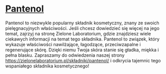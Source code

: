 # [Pantenol](https://zielonelaboratorium.pl/składniki/pantenol/)

Pantenol to niezwykle popularny składnik kosmetyczny, znany ze swoich pielęgnacyjnych właściwości. Jeśli chcesz dowiedzieć się więcej na jego temat, zajrzyj na stronę Zielone Laboratorium, gdzie znajdziesz wiele ciekawych informacji na temat tego składnika. Pantenol to związek, który wykazuje właściwości nawilżające, łagodzące, przeciwzapalne i regenerujące skórę. Dzięki niemu Twoja skóra stanie się gładka, miękka i pełna blasku. Zapraszamy do odwiedzenia naszej strony https://zielonelaboratorium.pl/składniki/pantenol/ i odkrycia tajemnic tego wspaniałego składnika kosmetycznego!